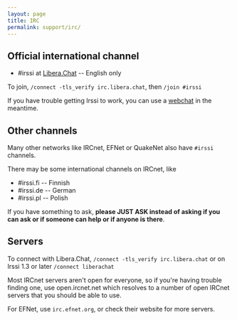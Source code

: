 ```yaml
---
layout: page
title: IRC
permalink: support/irc/
---
```


Official international channel
-------------------------------

- \#irssi at [Libera.Chat](https://libera.chat/) -- English only

To join, `/connect -tls_verify irc.libera.chat`, then `/join #irssi`

If you have trouble getting Irssi to work, you can use a
[webchat](https://kiwiirc.com/nextclient/#ircs://irc.libera.chat/#irssi)
in the meantime.

Other channels
--------------

Many other networks like IRCnet, EFNet or QuakeNet also have `#irssi` channels.

There may be some international channels on IRCnet, like

- \#irssi.fi -- Finnish
- \#irssi.de -- German
- \#irssi.pl -- Polish

If you have something to ask, **please JUST ASK instead of asking if you
can ask or if someone can help or if anyone is there**.

Servers
-------

To connect with Libera.Chat, `/connect -tls_verify irc.libera.chat` or on
Irssi 1.3 or later `/connect liberachat`

Most IRCnet servers aren't open for everyone, so if you're having trouble
finding one, use open.ircnet.net which resolves to a number of open IRCnet
servers that you should be able to use.

For EFNet, use `irc.efnet.org`, or check their website for more servers.
